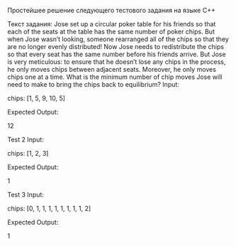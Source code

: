 Простейшее решение следующего тестового задания на языке C++

Текст задания:
Jose set up a circular poker table for his friends so that each of the seats at the table has the same number of poker chips.
But when Jose wasn’t looking, someone rearranged all of the chips so that they are no longer evenly distributed!
Now Jose needs to redistribute the chips so that every seat has the same number before his friends arrive.
But Jose is very meticulous: to ensure that he doesn’t lose any chips in the process, he only moves chips between adjacent seats.
Moreover, he only moves chips one at a time. What is the minimum number of chip moves
Jose will need to make to bring the chips back to equilibrium?
Input:
 
chips: [1, 5, 9, 10, 5]
 
 
Expected Output:
 
12
 
 
Test 2
Input:
 
chips: [1, 2, 3]
 
 
Expected Output:
 
1
 
 
Test 3
Input:
 
chips: [0, 1, 1, 1, 1, 1, 1, 1, 1, 2]
 
Expected Output:
 
1

